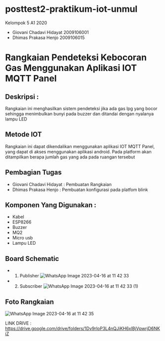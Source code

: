# posttest2-praktikum-iot-unmul
Kelompok 5 A1 2020
- Giovani Chadavi Hidayat 2009106001
- Dhimas Prakasa Henjo 2009106015

# Rangkaian Pendeteksi Kebocoran Gas Menggunakan Aplikasi IOT MQTT Panel
## Deskripsi :
Rangkaian ini menghasilkan sistem pendeteksi jika ada gas lpg yang bocor sehingga menimbulkan bunyi pada buzzer dan ditandai dengan nyalanya lampu LED

## Metode IOT
 Rangkaian ini dapat dikendalikan menggunakan aplikasi IOT MQTT Panel, yang dapat di akses menggunakan aplikasi android. Pada platform akan ditampilkan berapa jumlah gas yang ada pada ruangan tersebut

## Pembagian Tugas
- Giovani Chadavi Hidayat : Pembuatan Rangkaian
- Dhimas Prakasa Henjo    : Pembuatan konfigurasi pada platfom blink

## Komponen Yang Digunakan :
- Kabel
- ESP8266
- Buzzer
- MQ2
- Micro usb
- Lampu LED

## Board Schematic
- 1. Publisher
![WhatsApp Image 2023-04-16 at 11 42 33](https://user-images.githubusercontent.com/73802990/232265589-092bc7ff-0df7-4a86-baf7-8b10b36db434.jpeg)


- 2. Subscriber
![WhatsApp Image 2023-04-16 at 11 42 33 (1)](https://user-images.githubusercontent.com/73802990/232265602-5619f2c2-1759-4505-8270-9f5f83eaecc2.jpeg)

## Foto Rangkaian
![WhatsApp Image 2023-04-16 at 11 42 35](https://user-images.githubusercontent.com/73802990/232265654-b3e8c08b-bf5b-4842-8230-ba71fc7f85b0.jpeg)



LINK DRIVE : https://drive.google.com/drive/folders/1Dv9rloP3L4nQJiKH6xIBjVpwrjD6NKiZ
